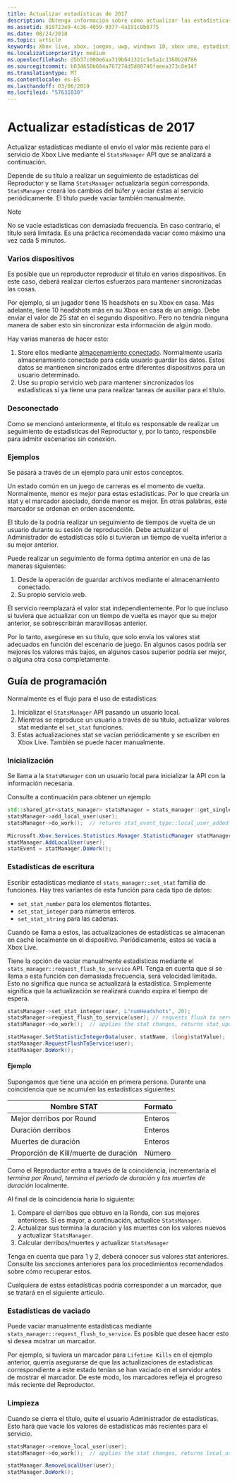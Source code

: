 ```yaml
---
title: Actualizar estadísticas de 2017
description: Obtenga información sobre cómo actualizar las estadísticas del Reproductor de Xbox Live mediante el uso de estadísticas de 2017.
ms.assetid: 019723e9-4c36-4059-9377-4a191c8b8775
ms.date: 08/24/2018
ms.topic: article
keywords: Xbox live, xbox, juegos, uwp, windows 10, xbox uno, estadísticas del Reproductor, estadísticas de 2017
ms.localizationpriority: medium
ms.openlocfilehash: d5b37c008e6aa719b641321c5e5a1c3360b20786
ms.sourcegitcommit: b034650b684a767274d5d88746faeea373c8e34f
ms.translationtype: MT
ms.contentlocale: es-ES
ms.lasthandoff: 03/06/2019
ms.locfileid: "57631830"
---
```

# <a name="updating-stats-2017"></a>Actualizar estadísticas de 2017

Actualizar estadísticas mediante el envío el valor más reciente para el servicio de Xbox Live mediante el `StatsManager` API que se analizará a continuación.

Depende de su título a realizar un seguimiento de estadísticas del Reproductor y se llama `StatsManager` actualizarla según corresponda.  `StatsManager` creará los cambios del búfer y vaciar éstas al servicio periódicamente.  El título puede vaciar también manualmente.

> [!NOTE]
> No se vacíe estadísticas con demasiada frecuencia.  En caso contrario, el título será limitada.  Es una práctica recomendada vaciar como máximo una vez cada 5 minutos.

### <a name="multiple-devices"></a>Varios dispositivos

Es posible que un reproductor reproducir el título en varios dispositivos.  En este caso, deberá realizar ciertos esfuerzos para mantener sincronizadas las cosas.

Por ejemplo, si un jugador tiene 15 headshots en su Xbox en casa.  Más adelante, tiene 10 headshots más en su Xbox en casa de un amigo.  Debe enviar el valor de 25 stat en el segundo dispositivo.  Pero no tendría ninguna manera de saber esto sin sincronizar esta información de algún modo.

Hay varias maneras de hacer esto:

1. Store ellos mediante [almacenamiento conectado](../storage-platform/connected-storage/connected-storage-technical-overview.md).  Normalmente usaría almacenamiento conectado para cada usuario guardar los datos.  Estos datos se mantienen sincronizados entre diferentes dispositivos para un usuario determinado.
2. Use su propio servicio web para mantener sincronizados los estadísticas si ya tiene una para realizar tareas de auxiliar para el título.

### <a name="offline"></a>Desconectado

Como se mencionó anteriormente, el título es responsable de realizar un seguimiento de estadísticas del Reproductor y, por lo tanto, responsbile para admitir escenarios sin conexión. 

### <a name="examples"></a>Ejemplos

Se pasará a través de un ejemplo para unir estos conceptos.

Un estado común en un juego de carreras es el momento de vuelta.  Normalmente, menor es mejor para estas estadísticas.  Por lo que crearía un stat y el marcador asociado, donde menor es mejor.  En otras palabras, este marcador se ordenan en orden ascendente.

El título de la podría realizar un seguimiento de tiempos de vuelta de un usuario durante su sesión de reproducción.  Debe actualizar el Administrador de estadísticas sólo si tuvieran un tiempo de vuelta inferior a su mejor anterior.

Puede realizar un seguimiento de forma óptima anterior en una de las maneras siguientes:
1. Desde la operación de guardar archivos mediante el almacenamiento conectado.
2. Su propio servicio web.

El servicio reemplazará el valor stat independientemente.  Por lo que incluso si tuviera que actualizar con un tiempo de vuelta es mayor que su mejor anterior, se sobrescribirán maravillosas anterior.

Por lo tanto, asegúrese en su título, que solo envía los valores stat adecuados en función del escenario de juego.  En algunos casos podría ser mejores los valores más bajos, en algunos casos superior podría ser mejor, o alguna otra cosa completamente.

## <a name="programming-guide"></a>Guía de programación

Normalmente es el flujo para el uso de estadísticas:

1. Inicializar el `StatsManager` API pasando un usuario local.
1. Mientras se reproduce un usuario a través de su título, actualizar valores stat mediante el `set_stat` funciones.
1. Estas actualizaciones stat se vacían periódicamente y se escriben en Xbox Live.  También se puede hacer manualmente.

### <a name="initialization"></a>Inicialización

Se llama a la `StatsManager` con un usuario local para inicializar la API con la información necesaria.

Consulte a continuación para obtener un ejemplo

```cpp
std::shared_ptr<stats_manager> statsManager = stats_manager::get_singleton_instance();
statsManager->add_local_user(user);
statsManager->do_work();  // returns stat_event_type::local_user_added
```

```csharp
Microsoft.Xbox.Services.Statistics.Manager.StatisticManager statManager = StatisticManager.SingletonInstance;
statManager.AddLocalUser(user);
statEvent = statManager.DoWork();
```

### <a name="writing-stats"></a>Estadísticas de escritura

Escribir estadísticas mediante el `stats_manager::set_stat` familia de funciones.  Hay tres variantes de esta función para cada tipo de datos:

* `set_stat_number` para los elementos flotantes.
* `set_stat_integer` para números enteros.
* `set_stat_string` para las cadenas.

Cuando se llama a estos, las actualizaciones de estadísticas se almacenan en caché localmente en el dispositivo.  Periódicamente, estos se vacía a Xbox Live.

Tiene la opción de vaciar manualmente estadísticas mediante el `stats_manager::request_flush_to_service` API.  Tenga en cuenta que si se llama a esta función con demasiada frecuencia, será velocidad limitada.  Esto no significa que nunca se actualizará la estadística.  Simplemente significa que la actualización se realizará cuando expira el tiempo de espera.

```cpp
statsManager->set_stat_integer(user, L"numHeadshots", 20);
statsManager->request_flush_to_service(user); // requests flush to service, performs a do_work
statsManager->do_work();  // applies the stat changes, returns stat_update_complete after flush to service
```

```csharp
statManager.SetStatisticIntegerData(user, statName, (long)statValue);
statManager.RequestFlushToService(user);
statManager.DoWork();
```

#### <a name="example"></a>Ejemplo

Supongamos que tiene una acción en primera persona.  Durante una coincidencia que se acumulen las estadísticas siguientes:

| Nombre STAT | Formato |
|-----------|--------|
| Mejor derribos por Round | Enteros |
| Duración derribos | Enteros |
| Muertes de duración | Enteros |
| Proporción de Kill/muerte de duración | Número |

Como el Reproductor entra a través de la coincidencia, incrementaría el *termina por Round*, *termina el período de duración* y *las muertes de duración* localmente.

Al final de la coincidencia haría lo siguiente:
1. Compare el derribos que obtuvo en la Ronda, con sus mejores anteriores.  Si es mayor, a continuación, actualice `StatsManager`.
2. Actualizar sus termina la duración y las muertes con los valores nuevos y actualizar `StatsManager`.
3. Calcular derribos/muertes y actualizar `StatsManager`

Tenga en cuenta que para 1 y 2, deberá conocer sus valores stat anteriores.  Consulte las secciones anteriores para los procedimientos recomendados sobre cómo recuperar estos.

Cualquiera de estas estadísticas podría corresponder a un marcador, que se tratará en el siguiente artículo.

### <a name="flushing-stats"></a>Estadísticas de vaciado

Puede vaciar manualmente estadísticas mediante `stats_manager::request_flush_to_service`.  Es posible que desee hacer esto si desea mostrar un marcador.

Por ejemplo, si tuviera un marcador para `Lifetime Kills` en el ejemplo anterior, querría asegurarse de que las actualizaciones de estadísticas correspondiente a este estado tenían se han vaciado en el servidor antes de mostrar el marcador.  De este modo, los marcadores refleja el progreso más reciente del Reproductor.

### <a name="cleanup"></a>Limpieza
Cuando se cierra el título, quite el usuario Administrador de estadísticas. Esto hará que vacíe los valores de estadísticas más recientes para el servicio.

```cpp
statsManager->remove_local_user(user);
statsManager->do_work();  // applies the stat changes, returns local_user_removed after flush to service
```

```csharp
statManager.RemoveLocalUser(user);
statManager.DoWork();
```
